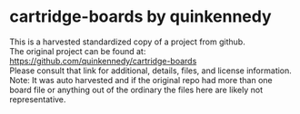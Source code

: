 
# cartridge-boards by quinkennedy  
This is a harvested standardized copy of a project from github.  
The original project can be found at:  
https://github.com/quinkennedy/cartridge-boards  
Please consult that link for additional, details, files, and license information.  
Note: It was auto harvested and if the original repo had more than one board file or anything out of the ordinary the files here are likely not representative.  
    